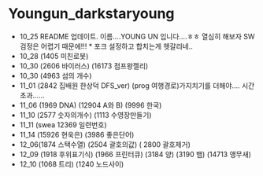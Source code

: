 # Youngun_darkstaryoung

- 10_25 README 업데이트.  이름....YOUNG UN 입니다....ㅎㅎ 열심히 해보자 SW 검정은 어렵기 때문에!!!    * 포크 설정하고 합치는게 헷갈리네..
- 10_28 (1405 미친로봇) 
- 10_30  (2606 바이러스) (16173 점프왕젤리)  
- 10_30 (4963 섬의 개수) 
- 11_01 (2842 집배원 한상덕 DFS_ver) (prog 여행경로)가지치기를 더해야.... 시간초과......
- 11_06 (1969 DNA) (12904 A와 B) (9996 한국)
- 11_10 (2577 숫자의개수) (1113 수영장만들기)  
- 11_11 (swea 12369 일련번호) 
- 11_14 (15926 현욱은) (3986 좋은단어)
- 12_06(1874 스택수열) (2504 괄호의값) ( 2800 괄호제거)
- 12_09 (1918 후위표기식) (1966 프린터큐) (3184 양) (3190 뱀) (14713 앵무새) 
- 12_10 (1068 트리) (1240 노드사이)

